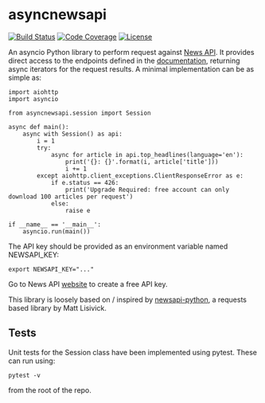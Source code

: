 # asyncnewsapi

[![Build Status](https://travis-ci.org/pkpinto/asyncnewsapi.svg?branch=master)](https://travis-ci.com/pkpinto/asyncnewsapi)
[![Code Coverage](https://codecov.io/gh/pkpinto/asyncnewsapi/branch/master/graph/badge.svg)](https://codecov.io/gh/pkpinto/asyncnewsapi)
[![License](https://img.shields.io/badge/License-Apache%202.0-blue.svg)](https://opensource.org/licenses/Apache-2.0)

An asyncio Python library to perform request against [News API](https://newsapi.org). It provides direct access to the endpoints defined in the [documentation](https://newsapi.org/docs/endpoints), returning async iterators for the request results. A minimal implementation can be as simple as:
```
import aiohttp
import asyncio

from asyncnewsapi.session import Session

async def main():
    async with Session() as api:
        i = 1
        try:
            async for article in api.top_headlines(language='en'):
                print('{}: {}'.format(i, article['title']))
                i += 1
        except aiohttp.client_exceptions.ClientResponseError as e:
            if e.status == 426:
                print('Upgrade Required: free account can only download 100 articles per request')
            else:
                raise e

if __name__ == '__main__':
    asyncio.run(main())
```

The API key should be provided as an environment variable named NEWSAPI_KEY:
```
export NEWSAPI_KEY="..."
```
Go to News API [website](https://newsapi.org) to create a free API key.

This library is loosely based on / inspired by [newsapi-python](https://github.com/mattlisiv/newsapi-python), a requests based library by Matt Lisivick.

## Tests

Unit tests for the Session class have been implemented using pytest. These can run using:
```
pytest -v
```
from the root of the repo.
